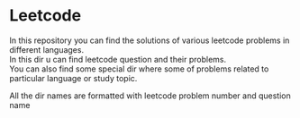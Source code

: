 # Leetcode
In this repository you can find the solutions of various leetcode problems in different languages.  
In this dir u can find leetcode question and their problems.  
You can also find some special dir where some of problems related to particular language or study topic.  

All the dir names are formatted with leetcode problem number and question name
